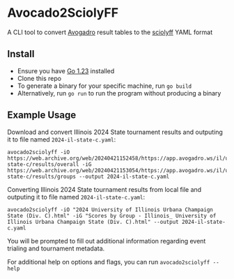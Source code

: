 Avocado2SciolyFF
================

A CLI tool to convert [Avogadro](https://avogadro.ws/) result tables to the [sciolyff](https://github.com/Duosmium/sciolyff) YAML format

## Install

- Ensure you have [Go 1.23](https://go.dev/doc/install) installed
- Clone this repo
- To generate a binary for your specific machine, run `go build`
- Alternatively, run `go run` to run the program without producing a binary

## Example Usage

Download and convert Illinois 2024 State tournament results and outputing it to file named `2024-il-state-c.yaml`:
```
avocado2sciolyff -iO https://web.archive.org/web/20240421152458/https://app.avogadro.ws/il/uiuc-state-c/results/overall -iG https://web.archive.org/web/20240421153054/https://app.avogadro.ws/il/uiuc-state-c/results/groups --output 2024-il-state-c.yaml
```

Converting Illinois 2024 State tournament results from local file and outputing it to file named `2024-il-state-c.yaml`:
```
avocado2sciolyff -iO "2024 University of Illinois Urbana Champaign State (Div. C).html" -iG "Scores by Group - Illinois_ University of Illinois Urbana Champaign State (Div. C).html" --output 2024-il-state-c.yaml
```

You will be prompted to fill out additional information regarding event
trialing and tournament metadata.

For additional help on options and flags, you can run `avocado2sciolyff --help`
